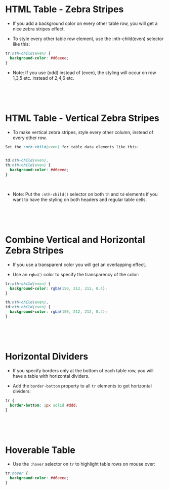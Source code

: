 # HTML Table - Zebra Stripes

- If you add a background color on every other table row, you will get a nice zebra stripes effect.

* To style every other table row element, use the :nth-child(even) selector like this:

```css
tr:nth-child(even) {
  background-color: #d6eeee;
}
```

- Note: If you use (odd) instead of (even), the styling will occur on row 1,3,5 etc. instead of 2,4,6 etc.

&nbsp;

&nbsp;

# HTML Table - Vertical Zebra Stripes

- To make vertical zebra stripes, style every other column, instead of every other row.

```css
Set the :nth-child(even) for table data elements like this:


td:nth-child(even),
th:nth-child(even) {
  background-color: #d6eeee;
}
```

&nbsp;

- Note: Put the `:nth-child()` selector on both `th` and `td` elements if you want to have the styling on both headers and regular table cells.

&nbsp;

&nbsp;

# Combine Vertical and Horizontal Zebra Stripes

- If you use a transparent color you will get an overlapping effect.

* Use an `rgba()` color to specify the transparency of the color:

```css
tr:nth-child(even) {
  background-color: rgba(150, 212, 212, 0.4);
}

th:nth-child(even),
td:nth-child(even) {
  background-color: rgba(150, 212, 212, 0.4);
}
```

&nbsp;

&nbsp;

# Horizontal Dividers

- If you specify borders only at the bottom of each table row, you will have a table with horizontal dividers.

* Add the `border-bottom` property to all `tr` elements to get horizontal dividers:

```css
tr {
  border-bottom: 1px solid #ddd;
}
```

&nbsp;

&nbsp;

# Hoverable Table

- Use the `:hover` selector on `tr` to highlight table rows on mouse over:

```css
tr:hover {
  background-color: #d6eeee;
}
```

&nbsp;
